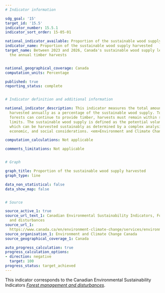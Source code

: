 ```yaml
---
# Indicator information

sdg_goal: '15'
target_id: '15.5'
indicator_number: 15.5.1
indicator_sort_order: 15-05-01

national_indicator_available: Proportion of the sustainable wood supply harvested
indicator_name: Proportion of the sustainable wood supply harvested
target_name: Between 2023 and 2026, Canada's sustainable wood supply level exceeds
  the annual timber harvests


national_geographical_coverage: Canada
computation_units: Percentage

published: true
reporting_status: complete


# Indicator definition and additional information

national_indicator_description: This indicator measures the total amount of timber
  harvested annually as a percentage of the sustainable wood supply. To ensure that
  forests can continue to provide timber, harvests must remain within sustainable
  limits. The sustainable wood supply is defined as the potential volume of timber
  which can be harvested sustainably as determined by a complex analysis of ecological,
  economic, and social considerations. <em>Environment and Climate Change Canada (ECCC)</em>

computation_calculations: Not applicable

comments_limitations: Not applicable


# Graph

graph_title: Proportion of the sustainable wood supply harvested
graph_type: line

data_non_statistical: false
data_show_map: false


# Source

source_active_1: true
source_url_text_1: Canadian Environmental Sustainability Indicators, Forest management
  and disturbances
source_url_1: 
  https://www.canada.ca/en/environment-climate-change/services/environmental-indicators/forest-management-disturbances.html
source_organisation_1: Environment and Climate Change Canada
source_geographical_coverage_1: Canada

auto_progress_calculation: true
progress_calculation_options:
- direction: negative
  target: 100
progress_status: target_achieved
---
```

This indicator corresponds to the Canadian Environmental Sustainability Indicators <a href="https://www.canada.ca/en/environment-climate-change/services/environmental-indicators/forest-management-disturbances.html"> <em>Forest management and disturbances</em></a>.

